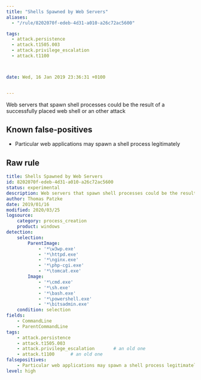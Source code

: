 ```yaml
---
title: "Shells Spawned by Web Servers"
aliases:
  - "/rule/8202070f-edeb-4d31-a010-a26c72ac5600"

tags:
  - attack.persistence
  - attack.t1505.003
  - attack.privilege_escalation
  - attack.t1100



date: Wed, 16 Jan 2019 23:36:31 +0100


---
```


Web servers that spawn shell processes could be the result of a successfully placed web shell or an other attack

<!--more-->


## Known false-positives

* Particular web applications may spawn a shell process legitimately




## Raw rule
```yaml
title: Shells Spawned by Web Servers
id: 8202070f-edeb-4d31-a010-a26c72ac5600
status: experimental
description: Web servers that spawn shell processes could be the result of a successfully placed web shell or an other attack
author: Thomas Patzke
date: 2019/01/16
modified: 2020/03/25
logsource:
    category: process_creation
    product: windows
detection:
    selection:
        ParentImage:
            - '*\w3wp.exe'
            - '*\httpd.exe'
            - '*\nginx.exe'
            - '*\php-cgi.exe'
            - '*\tomcat.exe'
        Image:
            - '*\cmd.exe'
            - '*\sh.exe'
            - '*\bash.exe'
            - '*\powershell.exe'
            - '*\bitsadmin.exe'
    condition: selection
fields:
    - CommandLine
    - ParentCommandLine
tags:
    - attack.persistence
    - attack.t1505.003
    - attack.privilege_escalation       # an old one
    - attack.t1100      # an old one
falsepositives:
    - Particular web applications may spawn a shell process legitimately
level: high

```
